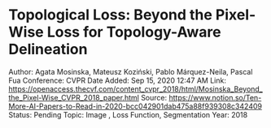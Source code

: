 # Topological Loss: Beyond the Pixel-Wise Loss for Topology-Aware Delineation

Author: Agata Mosinska, Mateusz Koziński, Pablo Márquez-Neila, Pascal Fua
Conference: CVPR
Date Added: Sep 15, 2020 12:47 AM
Link: https://openaccess.thecvf.com/content_cvpr_2018/html/Mosinska_Beyond_the_Pixel-Wise_CVPR_2018_paper.html
Source: https://www.notion.so/Ten-More-AI-Papers-to-Read-in-2020-bcc042901dab475a88f939308c342409
Status: Pending
Topic: Image , Loss Function, Segmentation
Year: 2018